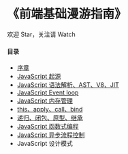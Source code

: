 # 《前端基础漫游指南》

欢迎 Star，关注请 Watch

#### 目录

- [序章](https://cheogo.github.io/learn-javascript/201709/preface.html)
- [JavaScript 起源](https://cheogo.github.io/learn-javascript/201709/origin.html)
- [JavaScript 语法解析、AST、V8、JIT](https://cheogo.github.io/learn-javascript/201709/runtime.html)
- [JavaScript Event loop](https://cheogo.github.io/learn-javascript/201710/eventloop.html)
- [JavaScript 内存管理](https://cheogo.github.io/learn-javascript/201710/gc.html)
- [this、apply、call、bind](https://cheogo.github.io/learn-javascript/201711/this.html)
- [递归、闭包、原型、继承](https://cheogo.github.io/learn-javascript/201710/function.html)
- [JavaScript 函数式编程](https://cheogo.github.io/learn-javascript/201710/functional.html)
- [JavaScript 异步流程控制](https://cheogo.github.io/learn-javascript/201711/process.html)
- JavaScript 设计模式